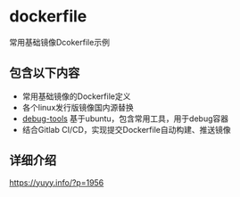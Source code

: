# dockerfile

常用基础镜像Dcokerfile示例

## 包含以下内容

+ 常用基础镜像的Dockerfile定义
+ 各个linux发行版镜像国内源替换
+ [debug-tools](common/debug-tools/1.0.0/Dockerfile) 基于ubuntu，包含常用工具，用于debug容器
+ 结合Gitlab CI/CD，实现提交Dockerfile自动构建、推送镜像

## 详细介绍

https://yuyy.info/?p=1956

